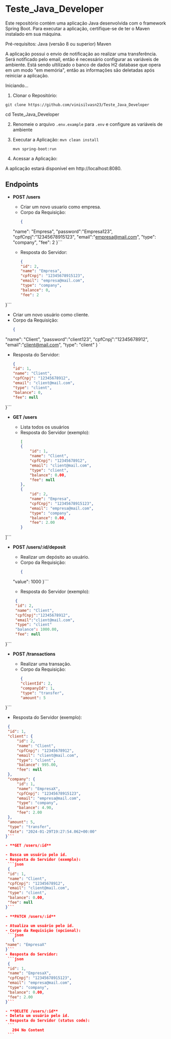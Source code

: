 # Teste_Java_Developer

Este repositório contém uma aplicação Java desenvolvida com o framework Spring Boot. Para executar a aplicação, certifique-se de ter o Maven instalado em sua máquina.

Pré-requisitos:
Java (versão 8 ou superior)
Maven

A aplicação possui o envio de notificação ao realizar uma transferência. Será notificado pelo email, então é necessário configurar as variáveis de ambiente.
Está sendo ultilizado o banco de dados H2 database que opera em um modo "em memória", então as informações são deletadas após reiniciar a aplicação.

Iniciando...


1. Clonar o Repositório:

```git clone https://github.com/vinisilvasn23/Teste_Java_Developer```

cd Teste_Java_Developer

2. Renomeie o arquivo `.env.example` para `.env` e configure as variáveis de ambiente

3. Executar a Aplicação:
   ```mvn clean install```

    ```mvn spring-boot:run```

4. Acessar a Aplicação:

A aplicação estará disponível em http://localhost:8080.

## Endpoints

- **POST /users**

  - Criar um novo usuario como empresa.
  - Corpo da Requisição:
    ```json
    {
   "name": "Empresa",
	"password":"Empresa123",
	"cpfCnpj":"12345678915123",
	"email":"empresa@mail.com",
	"type": "company",
	"fee": 2
}```

  - Resposta do Servidor:
    ```json
    {
	"id": 2,
	"name": "Empresa",
	"cpfCnpj": "12345678915123",
	"email": "empresa@mail.com",
	"type": "company",
	"balance": 0,
	"fee": 2
}```
 - Criar um novo usuário como cliente.
  - Corpo da Requisição:
    ```json
    {
   "name": "Client",
	"password":"client123",
	"cpfCnpj":"12345678912",
	"email":"client@mail.com",
	"type": "client"
}
    `
  - Resposta do Servidor:
    ```json
    {
	"id": 1,
	"name": "Client",
	"cpfCnpj": "12345678912",
	"email": "client@mail.com",
	"type": "client",
	"balance": 0,
	"fee": null
}```

- **GET /users**

  - Lista todos os usuários
  - Resposta do Servidor (exemplo):
    ```json
    [
	{
		"id": 1,
		"name": "Client",
		"cpfCnpj": "12345678912",
		"email": "client@mail.com",
		"type": "client",
		"balance": 0.00,
		"fee": null
	},
	{
		"id": 2,
		"name": "Empresa",
		"cpfCnpj": "12345678915123",
		"email": "empresa@mail.com",
		"type": "company",
		"balance": 0.00,
		"fee": 2.00
	}
]```

- **POST /users/:id/deposit**

  - Realizar um depósito ao usuário.
  - Corpo da Requisição:
    ```json
    {
  "value": 1000
  }```
  - Resposta do Servidor (exemplo):
   ```json
    {
	"id": 2,
	"name": "Client",
	"cpfCnpj":"12345678912",
	"email":"client@mail.com",
	"type": "client"
	"balance": 1000.00,
	"fee": null
}```

- **POST /transactions**

  - Realizar uma transação.
  - Corpo da Requisição:
    ```json
    {
	"clientId": 2,
	"companyId": 1,
	"type": "transfer",
	"amount": 5
}```

  - Resposta do Servidor (exemplo):
   ```json
    {
	"id": 1,
	"client": {
		"id": 2,
		"name": "Client",
		"cpfCnpj": "12345678912",
		"email": "client@mail.com",
		"type": "client",
		"balance": 995.00,
		"fee": null
	},
	"company": {
		"id": 1,
		"name": "EmpresaX",
		"cpfCnpj": "12345678915123",
		"email": "empresa@mail.com",
		"type": "company",
		"balance": 4.90,
		"fee": 2.00
	},
	"amount": 5,
	"type": "transfer",
	"date": "2024-01-29T19:27:54.062+00:00"
}```

- **GET /users/:id**

  - Busca um usuário pelo id.
  - Resposta do Servidor (exemplo):
    ```json
    {
	"id": 1,
	"name": "Client",
	"cpfCnpj": "12345678912",
	"email": "client@mail.com",
	"type": "client",
	"balance": 0.00,
	"fee": null
}```

- **PATCH /users/:id**

  - Atualiza um usuário pelo id.
  - Corpo da Requisição (opcional):
    ```json
      {
   "name": "EmpresaX"
}```
  - Resposta do Servidor:
    ```json
    {
	"id": 1,
	"name": "EmpresaX",
	"cpfCnpj": "12345678915123",
	"email": "empresa@mail.com",
	"type": "company",
	"balance": 0.00,
	"fee": 2.00
}```

- **DELETE /users/:id**
  - Deleta um usuário pelo id.
  - Resposta do Servidor (status code):
    ```
      204 No Content
    ```
